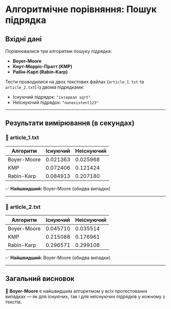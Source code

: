 # Алгоритмічне порівняння: Пошук підрядка

## Вхідні дані
Порівнювалися три алгоритми пошуку підрядка:

- **Boyer-Moore**
- **Кнут-Морріс-Пратт (KMP)**
- **Рабін-Карп (Rabin-Karp)**

Тести проводилися на двох текстових файлах (`article_1.txt` та `article_2.txt`) із двома підрядками:

- Існуючий підрядок: `"інтервал sqrt"`
- Неіснуючий підрядок: `"nonexistent123"`

---

## Результати вимірювання (в секундах)

### 📄 article_1.txt

| Алгоритм      | Існуючий | Неіснуючий |
|---------------|----------|-------------|
| Boyer-Moore   | 0.021363 | 0.025968    |
| KMP           | 0.072406 | 0.121424    |
| Rabin-Karp    | 0.084913 | 0.207180    |

✅ **Найшвидший:** Boyer-Moore (обидва випадки)

---

### 📄 article_2.txt

| Алгоритм      | Існуючий | Неіснуючий |
|---------------|----------|-------------|
| Boyer-Moore   | 0.045710 | 0.035514    |
| KMP           | 0.215088 | 0.176961    |
| Rabin-Karp    | 0.296571 | 0.299108    |

✅ **Найшвидший:** Boyer-Moore (обидва випадки)

---

## Загальний висновок

📌 **Boyer-Moore** є найшвидшим алгоритмом у всіх протестованих випадках — як для існуючих, так і для неіснуючих підрядків у кожному з текстів.
